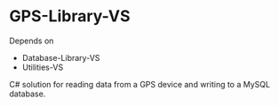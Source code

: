 # GPS-Library-VS

Depends on 
- Database-Library-VS
- Utilities-VS

C# solution for reading data from a GPS device and writing to a MySQL database.
